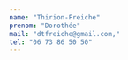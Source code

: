 ```yaml
---
name: "Thirion-Freiche"
prenom: "Dorothée"
mail: "dtfreiche@gmail.com,"
tel: "06 73 86 50 50"
---
```

